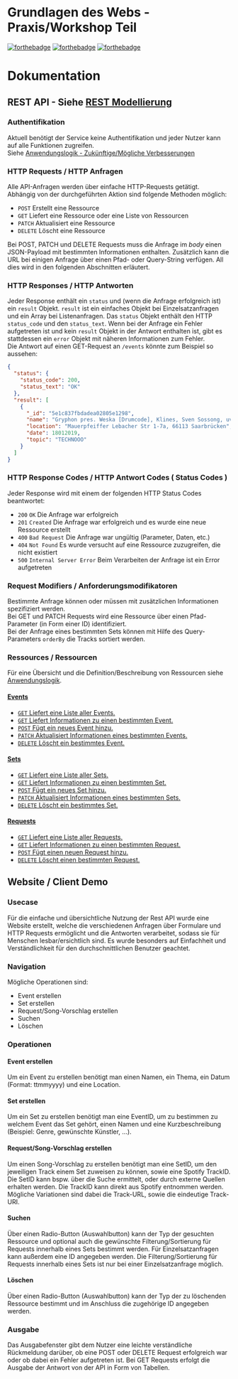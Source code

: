 # Grundlagen des Webs - Praxis/Workshop Teil
[![forthebadge](https://forthebadge.com/images/badges/made-with-javascript.svg)](https://forthebadge.com)
[![forthebadge](https://forthebadge.com/images/badges/makes-people-smile.svg)](https://forthebadge.com)
[![forthebadge](https://forthebadge.com/images/badges/you-didnt-ask-for-this.svg)](https://forthebadge.com)

# Dokumentation
## REST API - Siehe [REST Modellierung](https://github.com/Inf166/GDW1920_Mai_Dahlke_Inci/wiki/REST-Modellierung)
### Authentifikation
Aktuell benötigt der Service keine Authentifikation und jeder Nutzer kann auf alle Funktionen zugreifen.  
Siehe [Anwendungslogik - Zukünftige/Mögliche Verbesserungen](https://github.com/Inf166/GDW1920_Mai_Dahlke_Inci/wiki/Anwendungslogik#zuk%C3%BCnftigem%C3%B6gliche-verbesserungen)

### HTTP Requests / HTTP Anfragen
Alle API-Anfragen werden über einfache HTTP-Requests getätigt.  
Abhängig von der durchgeführten Aktion sind folgende Methoden möglich:
* `POST` Erstellt eine Ressource
* `GET` Liefert eine Ressource oder eine Liste von Ressourcen
* `PATCH` Aktualisiert eine Ressource
* `DELETE` Löscht eine Ressource  

Bei POST, PATCH und DELETE Requests muss die Anfrage im _body_ einen JSON-Payload mit bestimmten Informationen enthalten. Zusätzlich kann die URL bei einigen Anfrage über einen Pfad- oder Query-String verfügen. All dies wird in den folgenden Abschnitten erläutert.

### HTTP Responses / HTTP Antworten
Jeder Response enthält ein `status` und (wenn die Anfrage erfolgreich ist) ein `result` Objekt. `result` ist ein einfaches Objekt bei Einzelsatzanfragen und ein Array bei Listenanfragen. Das `status` Objekt enthält den HTTP `status_code` und den `status_text`. Wenn bei der Anfrage ein Fehler aufgetreten ist und kein `result` Objekt in der Antwort enthalten ist, gibt es stattdessen ein `error` Objekt mit näheren Informationen zum Fehler.  
Die Antwort auf einen GET-Request an `/events` könnte zum Beispiel so aussehen:

```json
{
  "status": {
    "status_code": 200,
    "status_text": "OK"
  },
  "result": [
    {
      "_id": "5e1c837fbdadea02805e1298",
      "name": "Gryphon pres. Weska [Drumcode], Klines, Sven Sossong, uvm",
      "location": "Mauerpfeiffer Lebacher Str 1-7a, 66113 Saarbrücken",
      "date": 18012019,
      "topic": "TECHNOOO"
    }
  ]
}
```

### HTTP Response Codes / HTTP Antwort Codes ( Status Codes )
Jeder Response wird mit einem der folgenden HTTP Status Codes beantwortet:
* `200` `OK` Die Anfrage war erfolgreich
* `201` `Created` Die Anfrage war erfolgreich und es wurde eine neue Ressource erstellt
* `400` `Bad Request` Die Anfrage war ungültig (Parameter, Daten, etc.)
* `404` `Not Found` Es wurde versucht auf eine Ressource zuzugreifen, die nicht existiert
* `500` `Internal Server Error` Beim Verarbeiten der Anfrage ist ein Error aufgetreten

### Request Modifiers / Anforderungsmodifikatoren
Bestimmte Anfrage können oder müssen mit zusätzlichen Informationen spezifiziert werden.  
Bei GET und PATCH Requests wird eine Ressource über einen Pfad-Parameter (in Form einer ID) identifiziert.  
Bei der Anfrage eines bestimmten Sets können mit Hilfe des Query-Parameters `orderBy` die Tracks sortiert werden.

### Ressources / Ressourcen
Für eine Übersicht und die Definition/Beschreibung von Ressourcen siehe [Anwendungslogik](https://github.com/Inf166/GDW1920_Mai_Dahlke_Inci/wiki/Anwendungslogik).  

#### [Events](https://github.com/Inf166/GDW1920_Mai_Dahlke_Inci/blob/master/Dokumente/Dokumentation/events/README.md)
* [`GET` Liefert eine Liste aller Events.](https://github.com/Inf166/GDW1920_Mai_Dahlke_Inci/blob/master/Dokumente/Dokumentation/events/GET_list.md)
* [`GET` Liefert Informationen zu einen bestimmten Event.](https://github.com/Inf166/GDW1920_Mai_Dahlke_Inci/blob/master/Dokumente/Dokumentation/events/GET_id.md)
* [`POST` Fügt ein neues Event hinzu.](https://github.com/Inf166/GDW1920_Mai_Dahlke_Inci/blob/master/Dokumente/Dokumentation/events/POST_create.md)
* [`PATCH` Aktualisiert Informationen eines bestimmten Events.](https://github.com/Inf166/GDW1920_Mai_Dahlke_Inci/blob/master/Dokumente/Dokumentation/events/PATCH_id.md)
* [`DELETE` Löscht ein bestimmtes Event.](https://github.com/Inf166/GDW1920_Mai_Dahlke_Inci/blob/master/Dokumente/Dokumentation/events/DELETE_id.md)

#### [Sets](https://github.com/Inf166/GDW1920_Mai_Dahlke_Inci/blob/master/Dokumente/Dokumentation/sets/README.md)
* [`GET` Liefert eine Liste aller Sets.](https://github.com/Inf166/GDW1920_Mai_Dahlke_Inci/blob/master/Dokumente/Dokumentation/sets/GET_list.md)
* [`GET` Liefert Informationen zu einen bestimmten Set.](https://github.com/Inf166/GDW1920_Mai_Dahlke_Inci/blob/master/Dokumente/Dokumentation/sets/GET_id.md)
* [`POST` Fügt ein neues Set hinzu.](https://github.com/Inf166/GDW1920_Mai_Dahlke_Inci/blob/master/Dokumente/Dokumentation/sets/POST_create.md)
* [`PATCH` Aktualisiert Informationen eines bestimmten Sets.](https://github.com/Inf166/GDW1920_Mai_Dahlke_Inci/blob/master/Dokumente/Dokumentation/sets/PATCH_id.md)
* [`DELETE` Löscht ein bestimmtes Set.](https://github.com/Inf166/GDW1920_Mai_Dahlke_Inci/blob/master/Dokumente/Dokumentation/sets/DELETE_id.md)
  
#### [Requests](https://github.com/Inf166/GDW1920_Mai_Dahlke_Inci/blob/master/Dokumente/Dokumentation/requests/README.md)
* [`GET` Liefert eine Liste aller Requests.](https://github.com/Inf166/GDW1920_Mai_Dahlke_Inci/blob/master/Dokumente/Dokumentation/requests/GET_list.md)
* [`GET` Liefert Informationen zu einen bestimmten Request.](https://github.com/Inf166/GDW1920_Mai_Dahlke_Inci/blob/master/Dokumente/Dokumentation/requests/GET_id.md)
* [`POST` Fügt einen neuen Request hinzu.](https://github.com/Inf166/GDW1920_Mai_Dahlke_Inci/blob/master/Dokumente/Dokumentation/requests/POST_create.md)
* [`DELETE` Löscht einen bestimmten Request.](https://github.com/Inf166/GDW1920_Mai_Dahlke_Inci/blob/master/Dokumente/Dokumentation/requests/DELETE_id.md)

## Website / Client Demo
### Usecase  
Für die einfache und übersichtliche Nutzung der Rest API wurde eine Website erstellt, welche die verschiedenen Anfragen über Formulare und HTTP Requests ermöglicht und die Antworten verarbeitet, sodass sie für Menschen lesbar/ersichtlich sind. Es wurde besonders auf Einfachheit und Verständlichkeit für den durchschnittlichen Benutzer geachtet.  

### Navigation  
Mögliche Operationen sind:  
* Event erstellen
* Set erstellen
* Request/Song-Vorschlag erstellen
* Suchen
* Löschen  

### Operationen  
#### Event erstellen  
Um ein Event zu erstellen benötigt man einen Namen, ein Thema, ein Datum (Format: ttmmyyyy) und eine Location.  

#### Set erstellen  
Um ein Set zu erstellen benötigt man eine EventID, um zu bestimmen zu welchem Event das Set gehört, einen Namen und eine Kurzbeschreibung (Beispiel: Genre, gewünschte Künstler, ...).  

#### Request/Song-Vorschlag erstellen
Um einen Song-Vorschlag zu erstellen benötigt man eine SetID, um den jeweiligen Track einem Set zuweisen zu können, sowie eine Spotify TrackID. Die SetID kann bspw. über die Suche ermittelt, oder durch externe Quellen erhalten werden. Die TrackID kann direkt aus Spotify entnommen werden. Mögliche Variationen sind dabei die Track-URL, sowie die eindeutige Track-URI.

#### Suchen  
Über einen Radio-Button (Auswahlbutton) kann der Typ der gesuchten Ressource und optional auch die gewünschte Filterung/Sortierung für Requests innerhalb eines Sets bestimmt werden. Für Einzelsatzanfragen kann außerdem eine ID angegeben werden. Die Filterung/Sortierung für Requests innerhalb eines Sets ist nur bei einer Einzelsatzanfrage möglich.  

#### Löschen
Über einen Radio-Button (Auswahlbutton) kann der Typ der zu löschenden Ressource bestimmt und im Anschluss die zugehörige ID angegeben werden.  

### Ausgabe  
Das Ausgabefenster gibt dem Nutzer eine leichte verständliche Rückmeldung darüber, ob eine POST oder DELETE Request erfolgreich war oder ob dabei ein Fehler aufgetreten ist. Bei GET Requests erfolgt die Ausgabe der Antwort von der API in Form von Tabellen.
